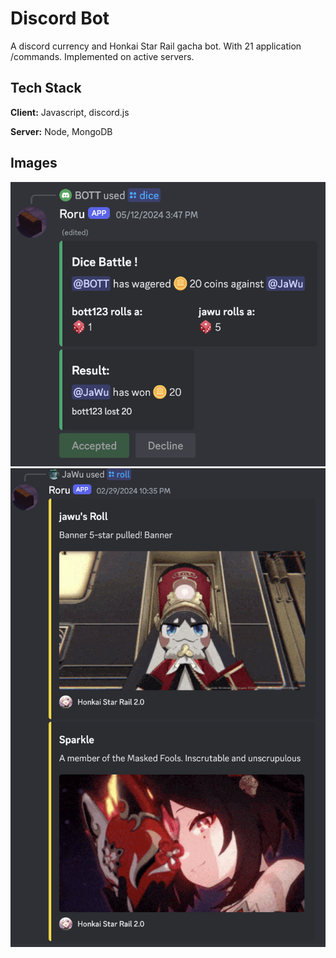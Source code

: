# Discord Bot

A discord currency and Honkai Star Rail gacha bot. With 21 application /commands. Implemented on active servers.


## Tech Stack

**Client:** Javascript, discord.js

**Server:** Node, MongoDB

## Images
![Currency Dice](./images/dice.png)
![HSR Roll](./images/roll.png)